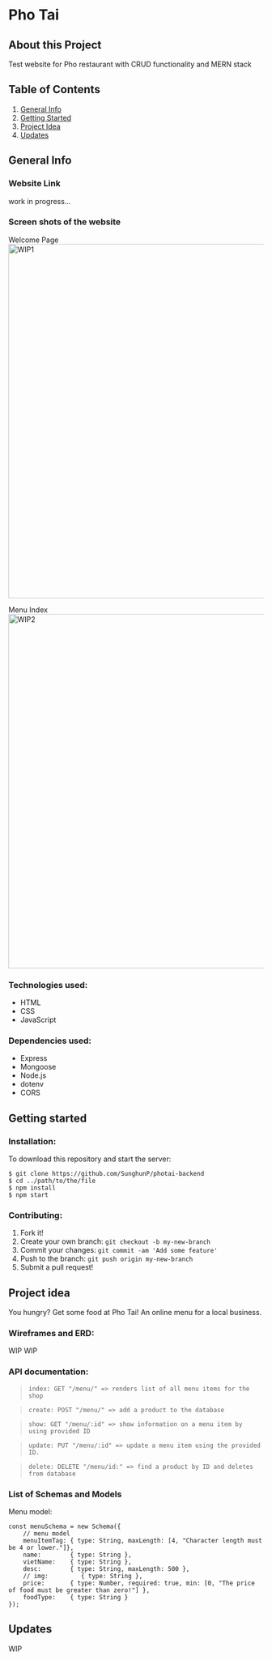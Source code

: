 # Pho Tai
## About this Project
Test website for Pho restaurant with CRUD functionality and MERN stack

## Table of Contents
1. [General Info](#general-info)
2. [Getting Started](#getting-started) 
3. [Project Idea](#project-idea)
4. [Updates](#updates)

## General Info
### Website Link
work in progress...

### Screen shots of the website
Welcome Page <br/>
<img src="" alt="WIP1" width="700px"/> <br/>

Menu Index <br/>
<img src="" alt="WIP2" width="700px"/> <br/>

### Technologies used:
- HTML
- CSS
- JavaScript

### Dependencies used:
- Express
- Mongoose
- Node.js
- dotenv
- CORS

## Getting started
### Installation:
To download this repository and start the server:
```
$ git clone https://github.com/SunghunP/photai-backend
$ cd ../path/to/the/file
$ npm install
$ npm start
```

### Contributing:
1. Fork it!
2. Create your own branch: `git checkout -b my-new-branch`
3. Commit your changes: `git commit -am 'Add some feature'`
4. Push to the branch: `git push origin my-new-branch`
5. Submit a pull request! 

## Project idea
You hungry? Get some food at Pho Tai! An online menu for a local business.


### Wireframes and ERD:
WIP
WIP

### API documentation:
> `index: GET "/menu/" => renders list of all menu items for the shop`

> `create: POST "/menu/" => add a product to the database`

> `show: GET "/menu/:id" => show information on a menu item by using provided ID`

> `update: PUT "/menu/:id" => update a menu item using the provided ID.`

> `delete: DELETE "/menu/id:" => find a product by ID and deletes from database`

### List of Schemas and Models
Menu model:
```
const menuSchema = new Schema({
    // menu model
    menuItemTag: { type: String, maxLength: [4, "Character length must be 4 or lower."]},
    name:        { type: String },
    vietName:    { type: String },
    desc:        { type: String, maxLength: 500 },
    // img:         { type: String },
    price:       { type: Number, required: true, min: [0, "The price of food must be greater than zero!"] },
    foodType:    { type: String }
});
```
## Updates
WIP